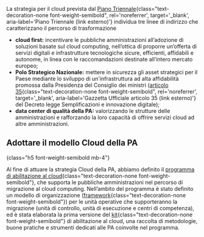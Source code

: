 La strategia per il cloud prevista dal 
[Piano Triennale](https://docs.italia.it/italia/piano-triennale-ict/pianotriennale-ict-doc/it/2020-2022/capitolo_4_infrastrutture.html){class="text-decoration-none font-weight-semibold", rel='noreferrer', target='_blank', aria-label='Piano Triennale (link esterno)'}
individua tre linee di indirizzo che caratterizzano il percorso di trasformazione
- **cloud first:** incentivare le pubbliche amministrazioni all’adozione di soluzioni basate sul cloud computing,
  nell’ottica di proporre un’offerta di servizi digitali e infrastrutture tecnologiche sicure, efficienti,
  affidabili e autonome, in linea con le raccomandazioni destinate all’intero mercato europeo;
- **Polo Strategico Nazionale:** mettere in sicurezza gli asset strategici per il Paese
  mediante lo sviluppo di un'infrastruttura ad alta affidabilità promossa dalla Presidenza del Consiglio dei ministri 
  ([articolo 35](https://www.gazzettaufficiale.it/eli/id/2020/09/14/20A04921/sg){class="text-decoration-none font-weight-semibold", rel='noreferrer', target='_blank', aria-label='Gazzetta Ufficiale articolo 35 (link esterno)'}
  del Decreto legge Semplificazioni e innovazione digitale);
- **data center di qualità della PA:** valorizzando le strutture delle amministrazioni e rafforzando la loro capacità di offrire servizi cloud ad altre amministrazioni.

## Adottare il modello Cloud della PA
{class="h5 font-weight-semibold mb-4"}

Al fine di attuare la strategia Cloud della PA, abbiamo definito il
[programma di abilitazione al cloud](/programma-abilitazione-cloud/){class="text-decoration-none font-weight-semibold"}, che supporta le pubbliche amministrazioni nel percorso di migrazione al cloud computing. Nell’ambito del
programma è stato definito un modello di organizzazione ([framework](/programma-abilitazione-cloud/#framework){class="text-decoration-none font-weight-semibold"}) per le unità operative che supporteranno
la migrazione (unità di controllo, unità di esecuzione e centri di competenza), ed è stata elaborata la
prima versione del [kit](/programma-abilitazione-cloud/#kit){class="text-decoration-none font-weight-semibold"} di abilitazione al cloud, una raccolta di metodologie, buone pratiche e strumenti
dedicati alle PA coinvolte nel programma.